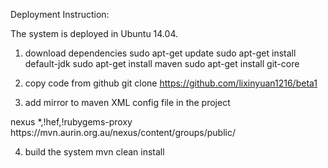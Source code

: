 Deployment Instruction:

The system is deployed in Ubuntu 14.04. 

1. download dependencies
sudo apt-get update
sudo apt-get install default-jdk
sudo apt-get install maven
sudo apt-get install git-core

2. copy code from github
git clone https://github.com/lixinyuan1216/beta1

3. add mirror to maven XML config file in the project
<mirrors>
    <mirror>
      <id>nexus</id>
      <mirrorOf>*,!hef,!rubygems-proxy</mirrorOf>
      <url>https://mvn.aurin.org.au/nexus/content/groups/public/</url>
    </mirror>
  </mirrors>
  
 4. build the system
 mvn clean install
